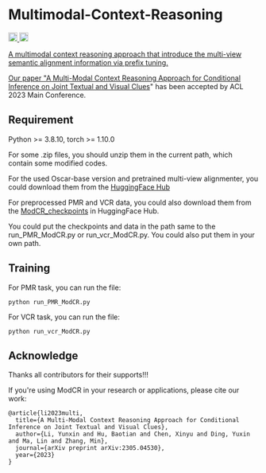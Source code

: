 # Multimodal-Context-Reasoning
<p> 
  <a href="https://scholar.google.com/citations?user=U98QY0QAAAAJ&hl=en"><img src="https://img.shields.io/badge/scholar-4385FE.svg?&style=plastic&logo=google-scholar&logoColor=white" alt="Google Scholar" height="18px"> </a>
  <a href="https://twitter.com/LyxTg"> <img src="https://img.shields.io/badge/Twitter-1DA1F2?style=for-the-badge&logo=twitter&logoColor=white" height="18px" alt="Yunxin Li">
</p> 
A multimodal context reasoning approach that introduce the multi-view semantic alignment information via prefix tuning.

Our paper "[A Multi-Modal Context Reasoning Approach for Conditional Inference on Joint Textual and Visual Clues](https://arxiv.org/abs/2305.04530)" has been accepted by ACL 2023 Main Conference.

## Requirement
Python >= 3.8.10, 
torch >= 1.10.0

For some .zip files, you should unzip them in the current path, which contain some modified codes.

For the used Oscar-base version and pretrained multi-view alignmenter, you could download them from the [HuggingFace Hub](https://huggingface.co/YunxinLi)
 
For preprocessed PMR and VCR data, you could also download them from the [ModCR_checkpoints](https://huggingface.co/YunxinLi) in HuggingFace Hub.

You could put the checkpoints and data in the path same to the run_PMR_ModCR.py or run_vcr_ModCR.py. You could also put them in your own path. 

## Training

For PMR task, you can run the file:
```
python run_PMR_ModCR.py
```
  
For VCR task, you can run the file:
```
python run_vcr_ModCR.py
```

## Acknowledge

Thanks all contributors for their supports!!!

If you're using ModCR in your research or applications, please cite our work:

```
@article{li2023multi,
  title={A Multi-Modal Context Reasoning Approach for Conditional Inference on Joint Textual and Visual Clues},
  author={Li, Yunxin and Hu, Baotian and Chen, Xinyu and Ding, Yuxin and Ma, Lin and Zhang, Min},
  journal={arXiv preprint arXiv:2305.04530},
  year={2023}
}
```
